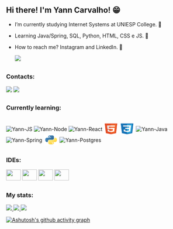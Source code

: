 ## Hi there! I'm Yann Carvalho! 😁

- I’m currently studying Internet Systems at UNIESP College. 🎒
- Learning Java/Spring, SQL, Python, HTML, CSS e JS. 💭
- How to reach me? Instagram and LinkedIn. 📮

    ![](https://komarev.com/ghpvc/?username=yann-carvalho&style=plastic)

## 
### Contacts:

<div>
  <a href="https://instagram.com/yannsoares" target="_blank"><img src="https://img.shields.io/badge/-Instagram-%23E4405F?style=for-the-badge&logo=instagram&logoColor=white" target="_blank"></a>
  <a href="https://www.linkedin.com/in/yanncarvalho" target="_blank"><img src="https://img.shields.io/badge/-LinkedIn-%230077B5?style=for-the-badge&logo=linkedin&logoColor=white" target="_blank"></a>
<div/>

##
### Currently learning:

<div style="display: inline_block"><br>
    
  <img align="center" alt="Yann-JS" height="30" width="40" src="https://cdn.jsdelivr.net/gh/devicons/devicon@latest/icons/javascript/javascript-original.svg">
  <img align="center" alt="Yann-Node" height="30" width="40" src="https://cdn.jsdelivr.net/gh/devicons/devicon@latest/icons/nodejs/nodejs-plain-wordmark.svg">
  <img align="center" alt="Yann-React" height="30" width="40" src="https://cdn.jsdelivr.net/gh/devicons/devicon@latest/icons/react/react-original.svg">
  <img align="center" alt="Yann-HTML" height="30" width="40" src="https://raw.githubusercontent.com/devicons/devicon/master/icons/html5/html5-original.svg">
  <img align="center" alt="Yann-CSS" height="30" width="40" src="https://raw.githubusercontent.com/devicons/devicon/master/icons/css3/css3-original.svg">
  <img align="center" alt="Yann-Java" height="30" width="40" src="https://cdn.jsdelivr.net/gh/devicons/devicon@latest/icons/java/java-original-wordmark.svg">
  <img align="center" alt="Yann-Spring" height="30" width="40" src="https://cdn.jsdelivr.net/gh/devicons/devicon@latest/icons/spring/spring-original-wordmark.svg">
  <img align="center" alt="Yann-Python" height="30" width="40" src="https://raw.githubusercontent.com/devicons/devicon/master/icons/python/python-original.svg">
  <img align="center" alt="Yann-Postgres" height="30" width="40" src="https://cdn.jsdelivr.net/gh/devicons/devicon@latest/icons/postgresql/postgresql-original-wordmark.svg">

##
### IDEs:
<div>
  <img align="center" height="30" width="40" src="https://cdn.jsdelivr.net/gh/devicons/devicon/icons/vscode/vscode-original.svg"/>
  <img align="center" height="30" width="40" src="https://cdn.jsdelivr.net/gh/devicons/devicon@latest/icons/intellij/intellij-original.svg"/>
  <img align="center" height="30" width="40" src="https://cdn.jsdelivr.net/gh/devicons/devicon/icons/pycharm/pycharm-original.svg"/>
  <img align="center" height="30" width="40" src="https://cdn.jsdelivr.net/gh/devicons/devicon@latest/icons/dbeaver/dbeaver-original.svg"/>
<div/>         

##
### My stats:

<div>
  <a href="https://github.com/yann-carvalho">
  <img height="180em" src="https://github-readme-stats.vercel.app/api?username=yann-carvalho&hide=stars&show_icons=true"/>
  <img height="180em" src="https://github-readme-stats.vercel.app/api?username=yann-carvalho&show_icons=true&theme=dark&include_all_commits=true&count_private=true"/>
  <img height="180em" src="https://github-readme-stats.vercel.app/api/top-langs/?username=yann-carvalho&layout=compact&langs_count=16&theme=dark"/>
</div>
  
  [![Ashutosh's github activity graph](https://github-readme-activity-graph.vercel.app/graph?username=yann-carvalho&theme=github-compact)](https://github.com/ashutosh00710/github-readme-activity-graph)

##
